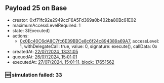 ## Payload 25 on Base

- creator: 0xf71fc92e2949ccF6A5Fd369a0b402ba80Bc61E02
- maximumAccessLevelRequired: 1
- state: 3(Executed)
- actions:
  - [0x0Ec40C6dA8C7fc6E39BBCe8c6f24c894389a69A7](https://basescan.org/tx/0x0Ec40C6dA8C7fc6E39BBCe8c6f24c894389a69A7), accessLevel: 1, withDelegateCall: true, value: 0, signature: execute(), callData: 0x
- createdAt: [22/07/2024, 13:31:05](https://basescan.org/tx/0x0232544f61c32d4af055c631d9ecb1bba3c3f7f2774e92b1882e60d6237243e1)
- queuedAt: [26/07/2024, 15:01:01](https://basescan.org/tx/0xcdd4cd7511cb6e5474c20f0f8f3997b70aaf71e38ea9657affffe07184edf97a)
- executedAt: [27/07/2024, 15:01:11, block: 17651562](https://basescan.org/tx/0x1c81ac6530d732c858ae659fa540a3824f4d77c8e95ff73375fc4e4712283531)

### :sos: simulation failed: 33
